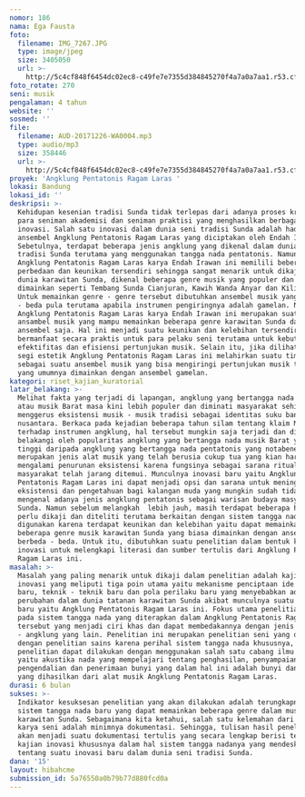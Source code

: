 ```yaml
---
nomor: 186
nama: Ega Fausta
foto:
  filename: IMG_7267.JPG
  type: image/jpeg
  size: 3405050
  url: >-
    http://5c4cf848f6454dc02ec8-c49fe7e7355d384845270f4a7a0a7aa1.r53.cf2.rackcdn.com/a66a7e47-bc59-4bf7-ac7c-ac3344e68f04/IMG_7267.JPG
foto_rotate: 270
seni: musik
pengalaman: 4 tahun
website: ''
sosmed: ''
file:
  filename: AUD-20171226-WA0004.mp3
  type: audio/mp3
  size: 358446
  url: >-
    http://5c4cf848f6454dc02ec8-c49fe7e7355d384845270f4a7a0a7aa1.r53.cf2.rackcdn.com/aa79f80b-f1fc-45c1-b77e-dbe80cb01301/AUD-20171226-WA0004.mp3
proyek: 'Angklung Pentatonis Ragam Laras '
lokasi: Bandung
lokasi_id: ''
deskripsi: >-
  Kehidupan kesenian tradisi Sunda tidak terlepas dari adanya proses kreatif
  para seniman akademisi dan seniman praktisi yang menghasilkan berbagai macam
  inovasi. Salah satu inovasi dalam dunia seni tradisi Sunda adalah hadirnya
  ansembel Angklung Pentatonis Ragam Laras yang diciptakan oleh Endah Irawan.
  Sebetulnya, terdapat beberapa jenis angklung yang dikenal dalam dunia seni
  tradisi Sunda terutama yang menggunakan tangga nada pentatonis. Namun,
  Angklung Pentatonis Ragam Laras karya Endah Irawan ini memilili beberapa
  perbedaan dan keunikan tersendiri sehingga sangat menarik untuk dikaji. Dalam
  dunia karawitan Sunda, dikenal beberapa genre musik yang populer dan biasa
  dimainkan seperti Tembang Sunda Cianjuran, Kawih Wanda Anyar dan Kiliningan.
  Untuk memainkan genre - genre tersebut dibutuhkan ansembel musik yang berbeda
  - beda pula terutama apabila instrumen pengiringnya adalah gamelan. Namun,
  Angklung Pentatonis Ragam Laras karya Endah Irawan ini merupakan suatu
  ansambel musik yang mampu memainkan beberapa genre karawitan Sunda dalam satu
  ansembel saja. Hal ini menjadi suatu keunikan dan kelebihan tersendiri karena
  bermanfaat secara praktis untuk para pelaku seni terutama untuk kebutuhan
  efektifitas dan efisiensi pertunjukan musik. Selain itu, jika dilihat dari
  segi estetik Angklung Pentatonis Ragam Laras ini melahirkan suatu timbre baru
  sebagai suatu ansembel musik yang bisa mengiringi pertunjukan musik tradisi
  yang umumnya dimainkan dengan ansembel gamelan. 
kategori: riset_kajian_kuratorial
latar_belakang: >-
  Melihat fakta yang terjadi di lapangan, angklung yang bertangga nada diatonis
  atau musik Barat masa kini lebih populer dan diminati masyarakat sehingga kian
  menggerus eksistensi musik - musik tradisi sebagai identitas suku bangsa di
  nusantara. Berkaca pada kejadian beberapa tahun silam tentang klaim Malaysia
  terhadap instrumen angklung, hal tersebut mungkin saja terjadi dan dilatar
  belakangi oleh popularitas angklung yang bertangga nada musik Barat yang lebih
  tinggi daripada angklung yang bertangga nada pentatonis yang notabene
  merupakan jenis alat musik yang telah berusia cukup tua yang kian hari kian
  mengalami penurunan eksistensi karena fungsinya sebagai sarana ritual
  masyarakat telah jarang ditemui. Munculnya inovasi baru yaitu Angklung
  Pentatonis Ragam Laras ini dapat menjadi opsi dan sarana untuk meningkatkan
  eksistensi dan pengetahuan bagi kalangan muda yang mungkin sudah tidak
  mengenal adanya jenis angklung pentatonis sebagai warisan budaya masyarakat
  Sunda. Namun sebelum melangkah  lebih jauh, masih terdapat beberapa hal yang
  perlu dikaji dan diteliti terutama berkaitan dengan sistem tangga nada yang
  digunakan karena terdapat keunikan dan kelebihan yaitu dapat memainkan
  beberapa genre musik karawitan Sunda yang biasa dimainkan dengan ansembel yang
  berbeda - beda. Untuk itu, dibutuhkan suatu penelitian dalam bentuk kajian
  inovasi untuk melengkapi literasi dan sumber tertulis dari Angklung Pentatonis
  Ragam Laras ini. 
masalah: >-
  Masalah yang paling menarik untuk dikaji dalam penelitian adalah kajian
  inovasi yang meliputi tiga poin utama yaitu mekanisme penciptaan ide - ide
  baru, teknik - teknik baru dan pola perilaku baru yang menyebabkan adanya
  perubahan dalam dunia tatanan karawitan Sunda akibat munculnya suatu ansambel
  baru yaitu Angklung Pentatonis Ragam Laras ini. Fokus utama penelitian adalah
  pada sistem tangga nada yang diterapkan dalam Angklung Pentatonis Ragam Laras
  tersebut yang menjadi ciri khas dan dapat membedakannya dengan jenis angklung
  - angklung yang lain. Penelitian ini merupakan penelitian seni yang dilengkapo
  dengan penelitian sains karena perihal sistem tangga nada khususnya,
  penelitian dapat dilakukan dengan menggunakan salah satu cabang ilmu fisika
  yaitu akustika nada yang mempelajari tentang penghasilan, penyampaian,
  pengendalian dan penerimaan bunyi yang dalam hal ini adalah bunyi dan nada
  yang dihasilkan dari alat musik Angklung Pentatonis Ragam Laras. 
durasi: 6 bulan
sukses: >-
  Indikator kesuksesan penelitian yang akan dilakukan adalah terungkapnya suatu
  sistem tangga nada baru yang dapat memainkan beberapa genre dalam musik
  karawitan Sunda. Sebagaimana kita ketahui, salah satu kelemahan dari suatu
  karya seni adalah minimnya dokumentasi. Sehingga, tulisan hasil penelitian ini
  akan menjadi suatu dokumentasi tertulis yang secara lengkap berisi tentang
  kajian inovasi khususnya dalam hal sistem tangga nadanya yang mendeskripsikan
  tentang suatu inovasi baru dalam dunia seni tradisi Sunda. 
dana: '15'
layout: hibahcme
submission_id: 5a76550a0b79b77d880fcd0a
---
```

